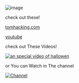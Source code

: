 ![image](https://github.com/user-attachments/assets/52d1d7f6-e7ef-41d1-be61-950ca15e847f)

check out these!

[tomhacking.com](https://romhacking.com/user/MART1)

[youtube](https://www.youtube.com/@MART1channel)

check out These Videos!

[![an special video of hallowen][1]][2]

[1]:
https://raw.githubusercontent.com/MART1-hub/MART1-hub.github.io/refs/heads/main/Video1.png

[2]:
https://youtu.be/nmFVUcAZ0BY?si=YWf-JZfKMTidKcEI

or You can Watch in The channel

[![Channel][3]][4]

[3]:
https://raw.githubusercontent.com/MART1-hub/MART1-hub.github.io/refs/heads/main/MART1%20hat.png

[4]:
https://www.youtube.com/@MART1channel
